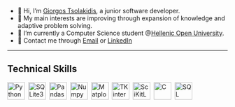 - 👋 Hi, I’m <a href="https://www.linkedin.com/in/giorgos-tsolakidis-130266155/">Giorgos Tsolakidis</a>, a junior software developer.
- 👀 My main interests are improving through expansion of knowledge and adaptive problem solving.
- 🌱 I’m currently a Computer Science student @<a href="https://www.eap.gr/en/undergraduate/computer-science/">Hellenic Open University</a>.
- <span>&#128231;</span> Contact me through <a href="mailto:black_baron94@hotmail.com" target="_blank">Email</a> or <a href="https://www.linkedin.com/in/giorgos-tsolakidis-130266155/">LinkedIn</a>
<hr/>
<h2>Technical Skills</h2>
<div dir=auto>
<p dir=auto>
<img src="https://cdn3.iconfinder.com/data/icons/logos-and-brands-adobe/512/267_Python-512.png" title="Python" alt="Python" width="40" height="40" style="max-width: 100%;">&nbsp</img>
<img src="https://upload.wikimedia.org/wikipedia/commons/thumb/9/97/Sqlite-square-icon.svg/1200px-Sqlite-square-icon.svg.png" title="SQLite3" alt="SQLite3" width="40" height="40" style="max-width: 100%;">&nbsp</img>
<img src="https://upload.wikimedia.org/wikipedia/commons/thumb/2/22/Pandas_mark.svg/1200px-Pandas_mark.svg.png" title="Pandas" alt="Pandas" width="40" height="40" style="max-width: 100%;">&nbsp</img>
<img src="https://cdn.worldvectorlogo.com/logos/numpy-1.svg" title="Numpy" alt="Numpy" width="40" height="40" style="max-width: 100%;">&nbsp</img>
<img src="https://upload.wikimedia.org/wikipedia/commons/thumb/0/01/Created_with_Matplotlib-logo.svg/1024px-Created_with_Matplotlib-logo.svg.png" title="Matplotlib" alt="Matplotlib" width="40" height="40" style="max-width: 100%;">&nbsp</img>
<img src="https://static.javatpoint.com/python/images/tkinter-tutorial.png" title="TKinter" alt="TKinter" width="40" height="40" style="max-width: 100%;">&nbsp</img>
<img src="https://e7.pngegg.com/pngimages/905/45/png-clipart-scikit-learn-python-scikit-logo-brand-learning-text-computer.png" title="SciKitLearn" alt="SciKitLearn" width="40" height="40" style="max-width: 100%;">&nbsp</img>
<img src="https://cdn.icon-icons.com/icons2/2415/PNG/512/c_original_logo_icon_146611.png" title="C" alt="C" width="40" height="40" style="max-width: 100%;">&nbsp</img>
<img src="https://cdn-icons-png.flaticon.com/512/81/81513.png" title="SQL Browser" alt="SQL Browser" width="40" height="40" style="max-width: 100%;">&nbsp</img>
<div style="background-imag:url(https://git-scm.com/images/logos/downloads/Git-Icon-1788C.png); width:40; height:40"> </div>
<!-- <img src="https://git-scm.com/images/logos/downloads/Git-Icon-1788C.png" title="Git" alt="Git" width="40" height="40" style="max-width: 100%;">&nbsp</div> -->
</p>
</div>
